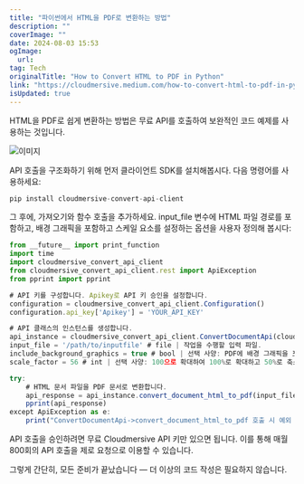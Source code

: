 ```yaml
---
title: "파이썬에서 HTML을 PDF로 변환하는 방법"
description: ""
coverImage: ""
date: 2024-08-03 15:53
ogImage:
  url:
tag: Tech
originalTitle: "How to Convert HTML to PDF in Python"
link: "https://cloudmersive.medium.com/how-to-convert-html-to-pdf-in-python-42cc39d68270"
isUpdated: true
---
```


HTML을 PDF로 쉽게 변환하는 방법은 무료 API를 호출하여 보완적인 코드 예제를 사용하는 것입니다.

![이미지](/assets/img/How-to-Convert-HTML-to-PDF-in-Python_0.png)

API 호출을 구조화하기 위해 먼저 클라이언트 SDK를 설치해봅시다. 다음 명령어를 사용하세요:

```js
pip install cloudmersive-convert-api-client
```

<!-- seedividend - 사각형 -->

<ins class="adsbygoogle"
     style="display:block"
     data-ad-client="ca-pub-4877378276818686"
     data-ad-slot="1898504329"
     data-ad-format="auto"
     data-full-width-responsive="true"></ins>

<script>
     (adsbygoogle = window.adsbygoogle || []).push({});
</script>

그 후에, 가져오기와 함수 호출을 추가하세요. input_file 변수에 HTML 파일 경로를 포함하고, 배경 그래픽을 포함하고 스케일 요소를 설정하는 옵션을 사용자 정의해 봅시다:

```js
from __future__ import print_function
import time
import cloudmersive_convert_api_client
from cloudmersive_convert_api_client.rest import ApiException
from pprint import pprint

# API 키를 구성합니다. Apikey로 API 키 승인을 설정합니다.
configuration = cloudmersive_convert_api_client.Configuration()
configuration.api_key['Apikey'] = 'YOUR_API_KEY'

# API 클래스의 인스턴스를 생성합니다.
api_instance = cloudmersive_convert_api_client.ConvertDocumentApi(cloudmersive_convert_api_client.ApiClient(configuration))
input_file = '/path/to/inputfile' # file | 작업을 수행할 입력 파일.
include_background_graphics = true # bool | 선택 사양: PDF에 배경 그래픽을 포함하려면 true로 설정하거나 포함하지 않으려면 false로 설정하세요. 기본값은 true입니다. (선택 사양)
scale_factor = 56 # int | 선택 사양: 100으로 확대하여 100%로 확대하고 50%로 축소하려면 50%로 설정하고, 200%로 확대하려면 200%로 설정하세요. 기본값은 100%입니다. 최대값은 1000%입니다. (선택 사양)

try:
    # HTML 문서 파일을 PDF 문서로 변환합니다.
    api_response = api_instance.convert_document_html_to_pdf(input_file, include_background_graphics=include_background_graphics, scale_factor=scale_factor)
    pprint(api_response)
except ApiException as e:
    print("ConvertDocumentApi->convert_document_html_to_pdf 호출 시 예외 발생: %s\n" % e)
```

API 호출을 승인하려면 무료 Cloudmersive API 키만 있으면 됩니다. 이를 통해 매월 800회의 API 호출을 제로 요청으로 이용할 수 있습니다.

그렇게 간단히, 모든 준비가 끝났습니다 — 더 이상의 코드 작성은 필요하지 않습니다.
